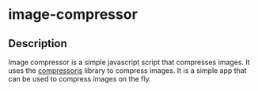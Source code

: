# image-compressor

## Description
Image compressor is a simple javascript script that compresses images. It uses the [compressorjs]() library to compress images.
It is a simple app that can be used to compress images on the fly.
